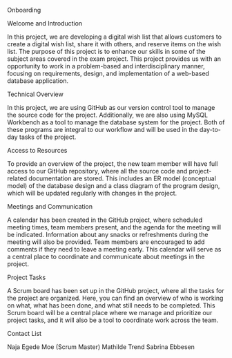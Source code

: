 Onboarding

Welcome and Introduction

In this project, we are developing a digital wish list that allows customers to create a digital wish list, share it with others, and reserve items on the wish list. The purpose of this project is to enhance our skills in some of the subject areas covered in the exam project. This project provides us with an opportunity to work in a problem-based and interdisciplinary manner, focusing on requirements, design, and implementation of a web-based database application.

Technical Overview

In this project, we are using GitHub as our version control tool to manage the source code for the project. Additionally, we are also using MySQL Workbench as a tool to manage the database system for the project. Both of these programs are integral to our workflow and will be used in the day-to-day tasks of the project.

Access to Resources

To provide an overview of the project, the new team member will have full access to our GitHub repository, where all the source code and project-related documentation are stored. This includes an ER model (conceptual model) of the database design and a class diagram of the program design, which will be updated regularly with changes in the project.

Meetings and Communication

A calendar has been created in the GitHub project, where scheduled meeting times, team members present, and the agenda for the meeting will be indicated. Information about any snacks or refreshments during the meeting will also be provided. Team members are encouraged to add comments if they need to leave a meeting early. This calendar will serve as a central place to coordinate and communicate about meetings in the project.

Project Tasks

A Scrum board has been set up in the GitHub project, where all the tasks for the project are organized. Here, you can find an overview of who is working on what, what has been done, and what still needs to be completed. This Scrum board will be a central place where we manage and prioritize our project tasks, and it will also be a tool to coordinate work across the team.

Contact List

Naja Egede Moe (Scrum Master)
Mathilde Trend
Sabrina Ebbesen
